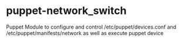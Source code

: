 puppet-network_switch
=====================

Puppet Module to configure and control /etc/puppet/devices.conf and /etc/puppet/manifests/network as well as execute puppet device
